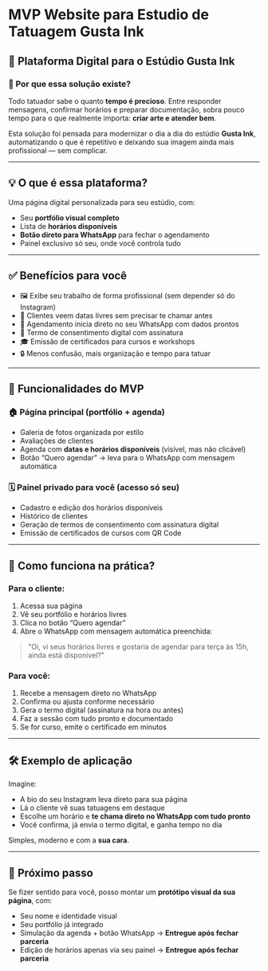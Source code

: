 # **MVP Website para Estudio de Tatuagem Gusta Ink**

## 🎨 Plataforma Digital para o Estúdio Gusta Ink

### 🎯 Por que essa solução existe?

Todo tatuador sabe o quanto **tempo é precioso**. Entre responder mensagens, confirmar horários e preparar documentação, sobra pouco tempo para o que realmente importa: **criar arte e atender bem**.

Esta solução foi pensada para modernizar o dia a dia do estúdio **Gusta Ink**, automatizando o que é repetitivo e deixando sua imagem ainda mais profissional — sem complicar.

---

## 💡 O que é essa plataforma?

Uma página digital personalizada para seu estúdio, com:

- Seu **portfólio visual completo**
- Lista de **horários disponíveis**
- **Botão direto para WhatsApp** para fechar o agendamento
- Painel exclusivo só seu, onde você controla tudo

---

## ✅ Benefícios para você

- 🖼️ Exibe seu trabalho de forma profissional (sem depender só do Instagram)
- 📅 Clientes veem datas livres sem precisar te chamar antes
- 📲 Agendamento inicia direto no seu WhatsApp com dados prontos
- 📝 Termo de consentimento digital com assinatura
- 🎓 Emissão de certificados para cursos e workshops
- 🔒 Menos confusão, mais organização e tempo para tatuar

---

## 🧩 Funcionalidades do MVP

### 🏠 Página principal (portfólio + agenda)

- Galeria de fotos organizada por estilo
- Avaliações de clientes
- Agenda com **datas e horários disponíveis** (visível, mas não clicável)
- Botão “Quero agendar” → leva para o WhatsApp com mensagem automática

### 🗓️ Painel privado para você (acesso só seu)

- Cadastro e edição dos horários disponíveis
- Histórico de clientes
- Geração de termos de consentimento com assinatura digital
- Emissão de certificados de cursos com QR Code

---

## 🔄 Como funciona na prática?

### Para o cliente:

1. Acessa sua página
2. Vê seu portfólio e horários livres
3. Clica no botão “Quero agendar”
4. Abre o WhatsApp com mensagem automática preenchida:

> "Oi, vi seus horários livres e gostaria de agendar para terça às 15h, ainda está disponível?"
> 

### Para você:

1. Recebe a mensagem direto no WhatsApp
2. Confirma ou ajusta conforme necessário
3. Gera o termo digital (assinatura na hora ou antes)
4. Faz a sessão com tudo pronto e documentado
5. Se for curso, emite o certificado em minutos

---

## 🛠️ Exemplo de aplicação

Imagine:

- A bio do seu Instagram leva direto para sua página
- Lá o cliente vê suas tatuagens em destaque
- Escolhe um horário e **te chama direto no WhatsApp com tudo pronto**
- Você confirma, já envia o termo digital, e ganha tempo no dia

Simples, moderno e com a **sua cara**.

---

## 🚀 Próximo passo

Se fizer sentido para você, posso montar um **protótipo visual da sua página**, com:

- Seu nome e identidade visual
- Seu portfólio já integrado
- Simulação da agenda + botão WhatsApp → **Entregue após fechar parceria**
- Edição de horários apenas via seu painel → **Entregue após fechar parceria**